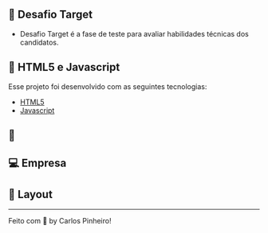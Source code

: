 
## 🚀 Desafio Target

- Desafio Target é a fase de teste para avaliar habilidades técnicas  dos candidatos. 

## 🧪 HTML5 e Javascript

Esse projeto foi desenvolvido com as seguintes tecnologias:

- [HTML5](https://developer.mozilla.org/pt-BR/docs/Web/HTML)
- [Javascript](https://developer.mozilla.org/pt-BR/docs/Web/JavaScript)


## 🚀 


## 💻 Empresa

## 🔖 Layout

---

Feito com 💙 by Carlos Pinheiro! 
